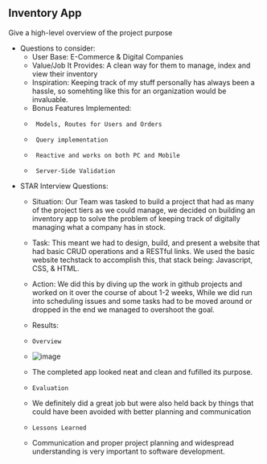 ## Inventory App
Give a high-level overview of the project purpose
- Questions to consider:
    - User Base: E-Commerce & Digital Companies 
    - Value/Job It Provides: A clean way for them to manage, index and view their inventory
    - Inspiration: Keeping track of my stuff personally has always been a hassle, so somehting like this for an organization would be invaluable.
    - Bonus Features Implemented:
    -      Models, Routes for Users and Orders
    -      Query implementation
    -      Reactive and works on both PC and Mobile
    -      Server-Side Validation
- STAR Interview Questions:
    - Situation: Our Team was tasked to build a project that had as many of the project tiers as we could manage, we decided on building an inventory app to solve the problem of keeping track of digitally managing what a company has in stock.
    - Task: This meant we had to design, build, and present a website that had basic CRUD operations and a RESTful links. We used the basic website techstack to accomplish this, that stack being: Javascript, CSS, & HTML.
    - Action: We did this by diving up the work in github projects and worked on it over the course of about 1-2 weeks, While we did run into scheduling issues and some tasks had to be moved around or dropped in the end we managed to overshoot the goal.
    - Results:
    -     Overview
    - ![image](https://github.com/user-attachments/assets/da71cb9e-4b66-4c69-9772-5659e7284518)
    - The completed app looked neat and clean and fufilled its purpose.

    -     Evaluation
    - We definitely did a great job but were also held back by things that could have been avoided with better planning and communication
    -     Lessons Learned
    - Communication and proper project planning and widespread understanding is very important to software development.
